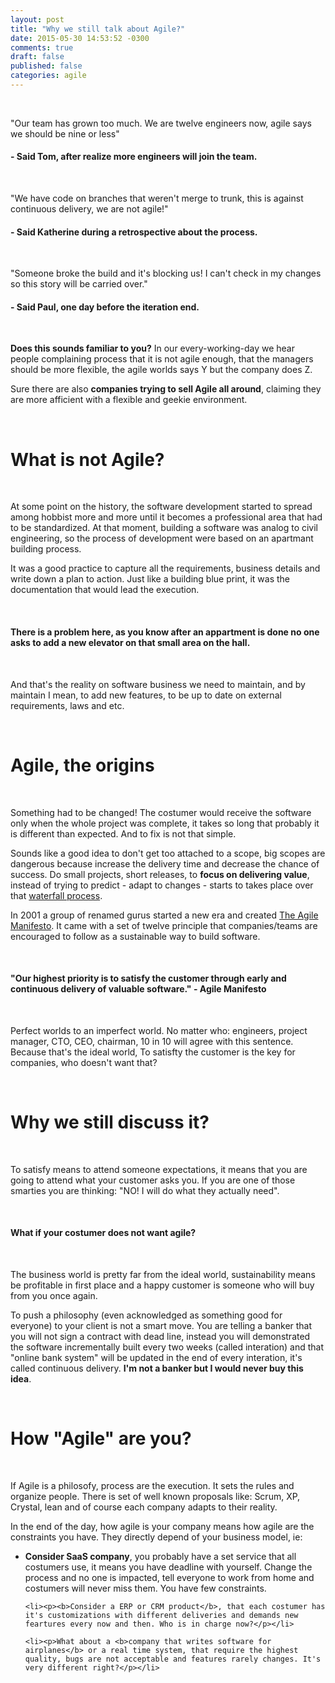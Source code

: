 ```yaml
---
layout: post
title: "Why we still talk about Agile?"
date: 2015-05-30 14:53:52 -0300
comments: true
draft: false
published: false
categories: agile
---
```


<br />
<p>"Our team has grown too much. We are twelve engineers now, agile says we should be nine or less"</p>
<h4>  - Said Tom, after realize more engineers will join the team.</h4>

<br />
<p>"We have code on branches that weren't merge to trunk, this is against continuous delivery, we are not agile!"</p>
<h4>  - Said Katherine during a retrospective about the process.</h4>

<br />
<p>"Someone broke the build and it's blocking us! I can't check in my changes so this story will be carried over."</p>
<h4>  - Said Paul, one day before the iteration end.</h4>

<!-- more -->
<br />

<p><b>Does this sounds familiar to you?</b> In our every-working-day we hear people complaining process that it is not agile enough, that the managers should be more flexible, the agile worlds says Y but the company does Z.</p>

<p>Sure there are also <b>companies trying to sell Agile all around</b>, claiming they are more afficient with a flexible and geekie environment.</p>

<br />
<h1>What is not Agile?</h1>
<br />

<p>At some point on the history, the software development started to spread among hobbist more and more until it becomes a professional area that had to be standardized. At that moment, building a software was analog to civil engineering, so the process of development were based on an apartmant building process.</p>

<p>It was a good practice to capture all the requirements, business details and write down a plan to action. Just like a building blue print, it was the documentation that would lead the execution.</p>

<br />
<h4>There is a problem here, as you know after an appartment is done no one asks to add a new elevator on that small area on the hall.</h4>
<br />
<p>And that's the reality on software business we need to maintain, and by maintain I mean, to add new features, to be up to date on external requirements, laws and etc.</p>

<br />
<h1>Agile, the origins</h1>
<br />

<p>Something had to be changed! The costumer would receive the software only when the whole project was complete, it takes so long that probably it is different than expected. And to fix is not that simple.</p>

<p>Sounds like a good idea to don't get too attached to a scope, big scopes are dangerous because increase the delivery time and decrease the chance of success. Do small projects, short releases, to <b>focus on delivering value</b>, instead of trying to predict - adapt to changes - starts to takes place over that <a href="http://en.wikipedia.org/wiki/Waterfall_model">waterfall process</a>.</p>

<p>In 2001 a group of renamed gurus started a new era and created <a href="http://agilemanifesto.org">The Agile Manifesto</a>. It came with a set of twelve principle that companies/teams are encouraged to follow as a sustainable way to build software.</p>

<br />
<h4>"Our highest priority is to satisfy the customer through early and continuous delivery of valuable software." - Agile Manifesto</h4>
<br />

<p>Perfect worlds to an imperfect world. No matter who: engineers, project manager, CTO, CEO, chairman, 10 in 10 will agree with this sentence. Because that's the ideal world, To satisfty the customer is the key for companies, who doesn't want that?</p>

<br />
<h1>Why we still discuss it?</h1>
<br />

<p>To satisfy means to attend someone expectations, it means that you are going to attend what your customer asks you. If you are one of those smarties you are thinking: "NO! I will do what they actually need".</p>

<br />
<h4>What if your costumer does not want agile?</h4>
<br />

<p>The business world is pretty far from the ideal world, sustainability means be profitable in first place and a happy customer is someone who will buy from you once again.</p> 

<p>To push a philosophy (even acknowledged as something good for everyone) to your client is not a smart move. You are telling a banker that you will not sign a contract with dead line, instead you will demonstrated the software incrementally built every two weeks (called interation) and that "online bank system" will be updated in the end of every interation, it's called continuous delivery. <b>I'm not a banker but I would never buy this idea</b>.</p>

<br />
<h1>How "Agile" are you?</h1>
<br />

<p>If Agile is a philosofy, process are the execution. It sets the rules and organize people. There is set of well known proposals like: Scrum, XP, Crystal, lean and of course each company adapts to their reality.</p>

<p>In the end of the day, how agile is your company means how agile are the constraints you have. They directly depend of your business model, ie:</p>

<ul>
	<li><p><b>Consider SaaS company</b>, you probably have a set service that all costumers use, it means you have deadline with yourself. Change the process and no one is impacted, tell everyone to work from home and costumers will never miss them. You have few constraints.</p></li>

	<li><p><b>Consider a ERP or CRM product</b>, that each costumer has it's customizations with different deliveries and demands new feartures every now and then. Who is in charge now?</p></li>

	<li><p>What about a <b>company that writes software for airplanes</b> or a real time system, that require the highest quality, bugs are not acceptable and features rarely changes. It's very different right?</p></li>
</ul>




